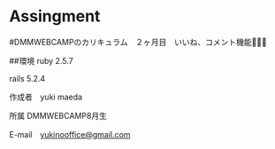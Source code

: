# Assingment
#DMMWEBCAMPのカリキュラム　２ヶ月目　いいね、コメント機能👩‍💻🏅


##環境 ruby 2.5.7

rails 5.2.4

作成者　yuki maeda

所属 DMMWEBCAMP8月生

E-mail　yukinooffice@gmail.com

